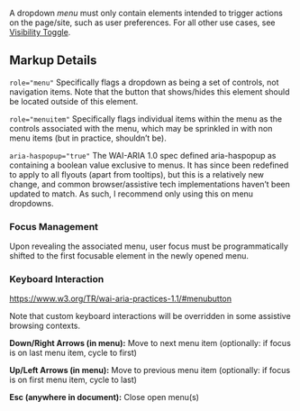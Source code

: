 A dropdown _menu_ must only contain elements intended to trigger actions on the page/site, such as user preferences. For all other use cases, see [Visibility Toggle](/component/toggle/).

## Markup Details

`role="menu"`
Specifically flags a dropdown as being a set of controls, not navigation items. Note that the button that shows/hides this element should be located outside of this element.

`role="menuitem"`
Specifically flags individual items within the menu as the controls associated with the menu, which may be sprinkled in with non menu items (but in practice, shouldn’t be).

`aria-haspopup="true"`
The WAI-ARIA 1.0 spec defined aria-haspopup as containing a boolean value exclusive to menus. It has since been redefined to apply to all flyouts (apart from tooltips), but this is a relatively new change, and common browser/assistive tech implementations haven’t been updated to match. As such, I recommend only using this on menu dropdowns.


### Focus Management
Upon revealing the associated menu, user focus must be programmatically shifted to the first focusable element in the newly opened menu.

### Keyboard Interaction
https://www.w3.org/TR/wai-aria-practices-1.1/#menubutton

Note that custom keyboard interactions will be overridden in some assistive browsing contexts.

**Down/Right Arrows (in menu):**
Move to next menu item (optionally: if focus is on last menu item, cycle to first)

**Up/Left Arrows (in menu):**
Move to previous menu item (optionally:  if focus is on first menu item, cycle to last)

**Esc (anywhere in document):**
Close open menu(s)
